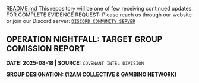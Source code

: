 [README.md](https://github.com/user-attachments/files/21803463/README.md)
This repository will be one of few receiving continued updates. 
FOR COMPLETE EVIDENCE REQUEST: Please reach us through our website or join our Discord server:  [```DISCORD COMMUNITY SERVER```](https://discord.gg/GEpEzNjAUh)

## OPERATION NIGHTFALL: TARGET GROUP COMISSION REPORT
__DATE: 2025-08-18 | SOURCE:__ `COVENANT INTEL DIVISION`

**GROUP DESIGNATION: (12AM COLLECTIVE & GAMBINO NETWORK)**

